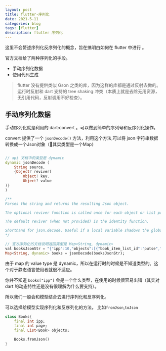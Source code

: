```yaml
---
layout: post
title: flutter-序列化
date: 2021-5-11
categories: blog
tags: [flutter]
description: flutter 序列化
---
```


这里不会赘述序列化反序列化的概念，旨在搞明白如何在 flutter 中进行 。

官方文档给了两种序列化的手段。

- 手动序列化数据
- 使用代码生成

> flutter 没有提供类似 Gson 之类的库，因为这样的库都是通过反射去做的。运行时反射和 dart 支持的 tree shaking 冲突（本质上就是去除无用资源，无引用代码，反射调用不好检查）。

## 手动序列化数据

手动序列化就是利用的 dart:convert 。可以做到简单的序列号和反序列化操作。

convert 提供了一个 `jsonDecode()` 方法，利用这个方法,可以将 json 字符串数据转换成一个Json对象（其实类型是一个Map）

``` dart

// api 文档中的类型是 dynamic
dynamic jsonDecode (
    String source,
    {Object? reviver(
        Object? key,
        Object? value
)}
)

/**
Parses the string and returns the resulting Json object.

The optional reviver function is called once for each object or list property that has been parsed during decoding. The key argument is either the integer list index for a list property, the string map key for object properties, or null for the final result.

The default reviver (when not provided) is the identity function.

Shorthand for json.decode. Useful if a local variable shadows the global json constant.
*/

// 官方序列化的文档说明返回类型是 Map<String, dynamic>
val booksJsonStr = "{"ipp":10,"objects":[{"book_item_list_id":"putse","book_type":0,"coins":0,"description":"匹配最新四级考纲，包含所有派生词，稳妥过四级","dictionary_id":"bcpxsc","ext_example_name":"","ext_example_type":1,"icon_url":"https:\/\/wordmaster_pub_image/tvbuvh/7e2398d03c75839c7cf3a561b16b0be6.f7d523801066b1361fb30cf71dba9edc.jpg?x-oss-process=image/quality,Q_80","use_ext_example":true,"use_original_example":false}]}"
Map<String, dynamic> books = jsonDecode(booksJsonStr);

```

由于 map 的 value type 是 dynamic，所以在运行时的时候是不知道类型的。这个对于静态语言使用者就很不适应。

你并不知道 `books["ipp"]` 会是一个什么类型，在使用的时候很容易出错（其实对 dart 的动态特性还是没有很理解为什么要支持）。

所以我们一般会和模型结合去进行序列化和反序列化。

可以选择给模型实现序列化和反序列化的方法， 比如`fromJson`,`toJson`

``` dart
class Books{
    final int ipp;
    final int page;
    final List<Book> objects;

    Books.fromJson()
}

```


